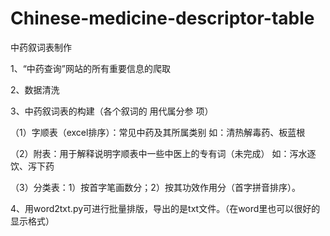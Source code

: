 # Chinese-medicine-descriptor-table
中药叙词表制作

1、“中药查询”网站的所有重要信息的爬取

2、数据清洗

3、中药叙词表的构建（各个叙词的 用代属分参 项）

（1）字顺表（excel排序）：常见中药及其所属类别
     如：清热解毒药、板蓝根
     
（2）附表：用于解释说明字顺表中一些中医上的专有词（未完成）
     如：泻水逐饮、泻下药
     
（3）分类表：1）按首字笔画数分；2）按其功效作用分（首字拼音排序）。
         
4、用word2txt.py可进行批量排版，导出的是txt文件。（在word里也可以很好的显示格式）

